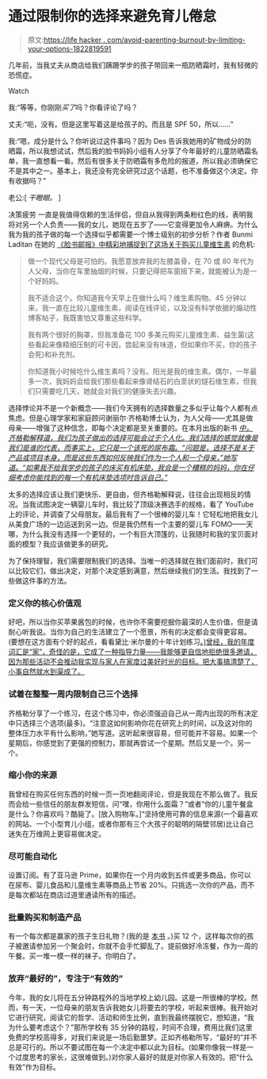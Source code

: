 # 通过限制你的选择来避免育儿倦怠

> 原文:[https://life hacker . com/avoid-parenting-burnout-by-limiting-your-options-1822819591](https://lifehacker.com/avoid-parenting-burnout-by-limiting-your-options-1822819591)

几年前，当我丈夫从商店给我们蹒跚学步的孩子带回来一瓶防晒霜时，我有轻微的恐慌症。

Watch

我:“等等，你刚刚*买了*吗？你看评论了吗？

丈夫:“呃，没有。但是这里写着这是给孩子的。而且是 SPF 50，所以……”

我:“嗯，成分是什么？你听说过这件事吗？因为 Des 告诉我她用的矿物成分的防晒霜，所以我想试试，然后我的脸书妈妈小组有人分享了今年最好的儿童防晒霜名单，我一直想看一看。然后有很多关于防晒霜有多危险的报道，所以我必须确保它不是其中之一。基本上，我还没有完全研究过这个话题，也不准备做这个决定。你有收据吗？"

老公:[ *干瞪眼。* ]

决策疲劳 一直是我值得信赖的生活伴侣，但自从我得到两条粉红色的线，表明我将对另一个人负责——我的女儿，她现在五岁了——它变得更加令人麻痹。为什么我为我的孩子做的每一个选择似乎都需要一个博士级别的初步分析？作者 Bunmi Laditan 在她的 [《脸书邮报》中精彩地捕捉到了这场关于购买儿童维生素](https://www.facebook.com/BunmiKLaditan/posts/1772989559614699:0) 的危机:

> 做一个现代父母是可怕的。我愿意放弃我的左膝盖骨，在 70 或 80 年代为人父母，当你在车里抽烟的时候，只要记得把车窗摇下来，就能被认为是一个好妈妈。
> 
> 我不适合这个。你知道我今天早上在做什么吗？维生素购物。45 分钟以来，我一直在比较儿童维生素，阅读在线评论，以及没有科学依据的煽动性博客帖子，我既害怕又尊重这些科学。
> 
> 我有两个很好的胸罩，但我准备花 100 多美元购买儿童维生素、益生菌(这些看起来像精细压制的可卡因，尝起来没有味道，但如果你不买，你的孩子会死)和补充剂。
> 
> 你知道我小时候吃什么维生素吗？没有。阳光是我的维生素。偶尔，一年最多一次，我妈妈会给我们那些看起来像肾结石的白垩状的燧石维生素，但我们只需要吃几天，她就会对我们的健康失去兴趣。

选择悖论并不是一个新概念——我们今天拥有的选择数量之多似乎让每个人都有点焦虑。但是心理学家和家庭顾问谢丽尔·齐格勒博士认为，为人父母——尤其是做母亲——增强了这种信念，即每个决定都是至关重要的。在本月出版的新书 [*中，齐格勒解释道，我们为孩子做出的选择可能会过于个人化。我们选择的感觉就像是我们是谁的代表，而事实上，它只是一个该死的尿布霜。“问题是，选择不是关于产品或项目本身，而是这些东西如何反映我们作为一个人和一个母亲，”她写道。“*如果我不给我学步的孩子的床买有机床垫，我会是一个糟糕的妈妈*，你在仔细考虑你能找到的每一个有机床垫选项时告诉自己。”*](https://www.amazon.com/Mommy-Burnout-Reclaim-Healthier-Children/dp/0062683683?asc_campaign=InlineText&asc_refurl=https://lifehacker.com/avoid-parenting-burnout-by-limiting-your-options-1822819591&asc_source=&tag=kinjalifehackerlink-20)

太多的选择应该让我们更快乐、更自由，但齐格勒解释说，往往会出现相反的情况。当我试图决定一辆婴儿车时，我比较了顶级决赛选手的规格，看了 YouTube 上的评论，并调查了父母朋友。最后我有了一个很棒的婴儿车！它轻松地把我女儿从美食广场的一边运送到另一边。但是我仍然有一个主要的婴儿车 FOMO——天哪，为什么我没有选择一个更轻的，一个有巨大顶篷的，让我随时和我的宝贝面对面的模型？我应该做更多的研究。

为了保持理智，我们需要限制我们的选择。当唯一的选择就在我们面前时，我们可以比较它们，做出决定，对那个决定感到满意，然后继续我们的生活。我找到了一些做这件事的方法。

### 定义你的核心价值观

好吧，所以当你买苹果酱包的时候，也许你不需要挖掘你最深的人生价值，但是请耐心听我说。当你为自己的生活建立了一个愿景，所有的决定都会变得更容易。(要想在这方面有个好的起点，看看黛比·米尔曼的十年计划练习[。)曾经，我的年度词汇是“家”，奇怪的是，它成了一种指导力量——我能够更自信地拒绝很多邀请，因为那些活动不会推动我实现与家人在家度过美好时光的目标。把大事搞清楚了，小事自然就水到渠成了。](https://yourtenyearplan.com/)

### 试着在整整一周内限制自己三个选择

齐格勒分享了一个练习，在这个练习中，你必须强迫自己从一周内出现的所有决定中只选择三个选项(最多)。“注意这如何影响你花在研究上的时间，以及这对你的整体压力水平有什么影响，”她写道。这听起来很容易，但可能并不容易。如果一个星期后，你感觉到了更强的控制力，那就再尝试一个星期。然后又是一个。另一个。

### 缩小你的来源

我曾经在购买任何东西的时候一页一页地翻阅评论，但是我现在不那么做了。我反而会给一些信任的朋友群发短信，问“嘿，你用什么面霜？”或者“你的儿童午餐盒是什么？你喜欢吗？酷毙了。[放入购物车。]“坚持使用可靠的信息来源(一个最喜欢的网站、一个小型育儿小组，或者你那有三个大孩子的聪明的隔壁邻居)比让自己迷失在万维网上更容易做决定。

### 尽可能自动化

设置订阅。有了亚马逊 Prime，如果你在一个月内收到五件或更多商品，你可以在尿布、婴儿食品和儿童维生素等商品上节省 20%。只挑选一次你的产品，而不是每次都站在商店过道里通读所有的描述。

### 批量购买和制造产品

有一个每次都是赢家的孩子生日礼物？(我的是 [本书](https://www.amazon.com/Look-Book-Bob-Staake/dp/0316118621/ref=la_B000APIHYQ_1_23?asc_campaign=InlineText&asc_refurl=https://lifehacker.com/avoid-parenting-burnout-by-limiting-your-options-1822819591&asc_source=&ie=UTF8&qid=1518046457&refinements=p_82:B000APIHYQ&s=books&sr=1-23&tag=kinjalifehackerlink-20) 。)买 12 个，这样每次你的孩子被邀请参加另一个聚会时，你就不会手忙脚乱了。提前做好冷冻餐，作为一周的午餐。买一堆一模一样的袜子。你明白了。

### 放弃“最好的”，专注于“有效的”

今年，我的女儿将在五分钟路程外的当地学校上幼儿园。这是一所很棒的学校。然而，有一天，一位母亲的朋友告诉我她女儿将要去的学校，听起来很棒。我开始对它进行研究，阅读它的哲学、活动和师生比例，直到我最终摆脱它，想知道，“我为什么要考虑这个？”那所学校有 35 分钟的路程，时间不合理，费用比我们这里免费的学校高得多，对我们来说是一场后勤噩梦。正如齐格勒所写，“最好的”并不总是可行的。所以不要试图在每一个决定中都以此为目标。(如果你像我一样是一个过度思考的家长，这很难做到。)对你家人最好的就是对你家人有效的。把“什么有效”作为目标。